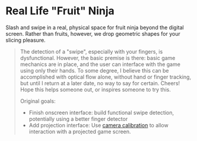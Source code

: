 # Real Life "Fruit" Ninja
Slash and swipe in a real, physical space for fruit ninja beyond the digital screen. Rather than fruits, however, we drop geometric shapes for your slicing pleasure.

> The detection of a "swipe", especially with your fingers, is dysfunctional. However, the basic premise is there: basic game mechanics are in place, and the user can interface with the game using only their hands. To some degree, I believe this can be accomplished with optical flow alone, without hand or finger tracking, but until I return at a later date, no way to say for certain. Cheers! Hope this helps someone out, or inspires someone to try this.
>
> Original goals:
> - Finish onscreen interface: build functional swipe detection, potentially using a better finger detector
> - Add projection interface: Use [camera calibration](https://github.com/alvinwan/real-life-fruit-ninja) to allow interaction with a projected game screen.
